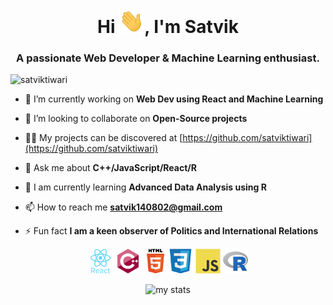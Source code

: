 <h1 align="center">Hi <img src="https://raw.githubusercontent.com/ABSphreak/ABSphreak/master/gifs/Hi.gif" width="40px" />, I'm Satvik</h1>
<h3 align="center">A passionate Web Developer & Machine Learning enthusiast.</h3>
<p align="left"> <img src="https://komarev.com/ghpvc/?username=satviktiwari" alt="satviktiwari" /> </p>

- 🔭 I’m currently working on **Web Dev using React and Machine Learning**

- 👯 I’m looking to collaborate on **Open-Source projects**

- 👨‍💻 My projects can be discovered at [https://github.com/satviktiwari](https://github.com/satviktiwari)

- 💬 Ask me about **C++/JavaScript/React/R**

- 🧠 I am currently learning **Advanced Data Analysis using R**

- 📫 How to reach me **satvik140802@gmail.com**

- ⚡ Fun fact **I am a keen observer of Politics and International Relations**

<p align="center"><img src="https://raw.githubusercontent.com/devicons/devicon/master/icons/react/react-original-wordmark.svg" alt="react" width="40" height="40"/> <img src="https://raw.githubusercontent.com/devicons/devicon/master/icons/cplusplus/cplusplus-original.svg" alt="cplusplus" width="40" height="40"/> <img src="https://raw.githubusercontent.com/devicons/devicon/master/icons/html5/html5-original-wordmark.svg" alt="html5" width="40" height="40"/><img src="https://raw.githubusercontent.com/devicons/devicon/master/icons/css3/css3-original.svg" alt="css3" width="40" height="40"/>
  <img src="https://raw.githubusercontent.com/devicons/devicon/master/icons/javascript/javascript-original.svg" alt="javascript" width="40" height="40"/> <img src="https://raw.githubusercontent.com/devicons/devicon/master/icons/r/r-original.svg" alt="R Programming" width="40" height="40"/>  

<p align="center">

<img src="https://github-readme-stats.vercel.app/api?username=satviktiwari&&show_icons=true&theme=algolia" title="my stats">




